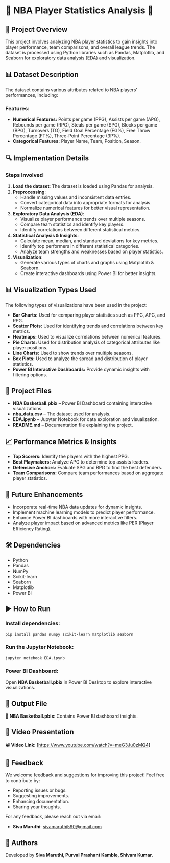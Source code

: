 # 🏀 NBA Player Statistics Analysis 🏀

## 📌 Project Overview

This project involves analyzing NBA player statistics to gain insights into player performance, team comparisons, and overall league trends. The dataset is processed using Python libraries such as Pandas, Matplotlib, and Seaborn for exploratory data analysis (EDA) and visualization.

## 📊 Dataset Description

The dataset contains various attributes related to NBA players' performances, including:

### **Features:**

- **Numerical Features:** Points per game (PPG), Assists per game (APG), Rebounds per game (RPG), Steals per game (SPG), Blocks per game (BPG), Turnovers (TO), Field Goal Percentage (FG%), Free Throw Percentage (FT%), Three-Point Percentage (3P%).
- **Categorical Features:** Player Name, Team, Position, Season.

## 🔍 Implementation Details

### **Steps Involved**

1. **Load the dataset**: The dataset is loaded using Pandas for analysis.
2. **Preprocessing**:
   - Handle missing values and inconsistent data entries.
   - Convert categorical data into appropriate formats for analysis.
   - Normalize numerical features for better visual representation.
3. **Exploratory Data Analysis (EDA)**:
   - Visualize player performance trends over multiple seasons.
   - Compare team statistics and identify key players.
   - Identify correlations between different statistical metrics.
4. **Statistical Analysis & Insights**:
   - Calculate mean, median, and standard deviations for key metrics.
   - Identify top performers in different statistical categories.
   - Analyze team strengths and weaknesses based on player statistics.
5. **Visualization**:
   - Generate various types of charts and graphs using Matplotlib & Seaborn.
   - Create interactive dashboards using Power BI for better insights.

## 📊 Visualization Types Used

The following types of visualizations have been used in the project:

- **Bar Charts:** Used for comparing player statistics such as PPG, APG, and RPG.
- **Scatter Plots:** Used for identifying trends and correlations between key metrics.
- **Heatmaps:** Used to visualize correlations between numerical features.
- **Pie Charts:** Used for distribution analysis of categorical attributes like player positions.
- **Line Charts:** Used to show trends over multiple seasons.
- **Box Plots:** Used to analyze the spread and distribution of player statistics.
- **Power BI Interactive Dashboards:** Provide dynamic insights with filtering options.

## 📂 Project Files

- **NBA Basketball.pbix** – Power BI Dashboard containing interactive visualizations.
- **nba\_data.csv** – The dataset used for analysis.
- **EDA.ipynb** – Jupyter Notebook for data exploration and visualization.
- **README.md** – Documentation file explaining the project.

## 📈 Performance Metrics & Insights

- **Top Scorers:** Identify the players with the highest PPG.
- **Best Playmakers:** Analyze APG to determine top assists leaders.
- **Defensive Anchors:** Evaluate SPG and BPG to find the best defenders.
- **Team Comparisons:** Compare team performances based on aggregate player statistics.

## 🚀 Future Enhancements

- Incorporate real-time NBA data updates for dynamic insights.
- Implement machine learning models to predict player performance.
- Enhance Power BI dashboards with more interactive filters.
- Analyze player impact based on advanced metrics like PER (Player Efficiency Rating).

## 🛠 Dependencies

- Python
- Pandas
- NumPy
- Scikit-learn
- Seaborn
- Matplotlib
- Power BI

## ▶️ How to Run

### **Install dependencies:**

```bash
pip install pandas numpy scikit-learn matplotlib seaborn
```

### **Run the Jupyter Notebook:**

```bash
jupyter notebook EDA.ipynb
```

### **Power BI Dashboard:**

Open **NBA Basketball.pbix** in Power BI Desktop to explore interactive visualizations.

## 📄 Output File

📝 **NBA Basketball.pbix**: Contains Power BI dashboard insights.

## 🎥 Video Presentation

📽️ **Video Link:** [https://www.youtube.com/watch?v=meG3Ju0zMQ4]

## 💬 Feedback

We welcome feedback and suggestions for improving this project! Feel free to contribute by:

- Reporting issues or bugs.
- Suggesting improvements.
- Enhancing documentation.
- Sharing your thoughts.

For any feedback, please reach out via email:

- **Siva Maruthi**: [sivamaruthi590@gmail.com](mailto:sivamaruthi590@gmail.com)

## 👥 Authors

Developed by **Siva Maruthi, Purval Prashant Kamble, Shivam Kumar**.

